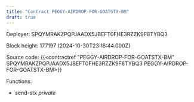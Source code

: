 ```yaml
---
title: "Contract PEGGY-AIRDROP-FOR-GOATSTX-BM"
draft: true
---
```

Deployer: SPQYMRAKZPQPJAADX5JBEFT0FHE3RZZK9F8TYBQ3


 



Block height: 177197 (2024-10-30T23:16:44.000Z)

Source code: {{<contractref "PEGGY-AIRDROP-FOR-GOATSTX-BM" SPQYMRAKZPQPJAADX5JBEFT0FHE3RZZK9F8TYBQ3 PEGGY-AIRDROP-FOR-GOATSTX-BM>}}

Functions:

* send-stx _private_
